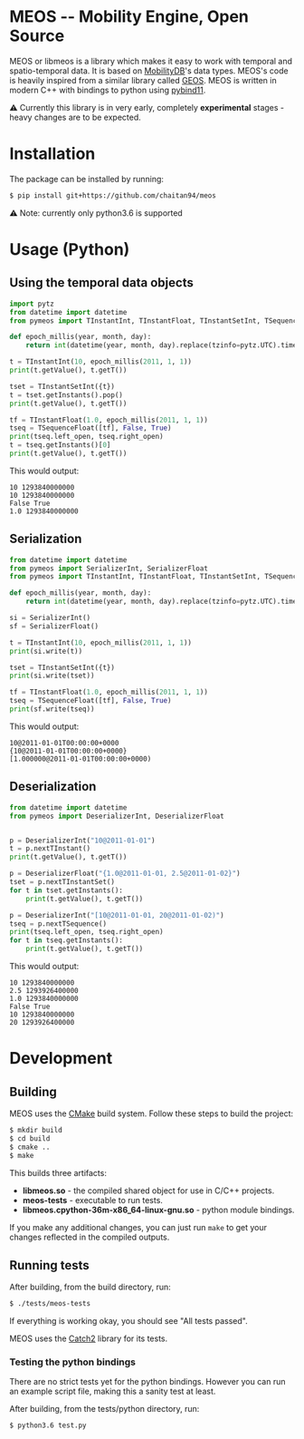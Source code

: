 MEOS -- Mobility Engine, Open Source
====

MEOS or libmeos is a library which makes it easy to work with temporal and spatio-temporal data. It is based on [MobilityDB](https://github.com/ULB-CoDE-WIT/MobilityDB)'s data types. MEOS's code is heavily inspired from a similar library called [GEOS](https://github.com/libgeos/geos). MEOS is written in modern C++ with bindings to python using [pybind11](https://github.com/pybind/pybind11).

⚠️ Currently this library is in very early, completely **experimental** stages - heavy changes are to be expected.

# Installation

The package can be installed by running:

```sh
$ pip install git+https://github.com/chaitan94/meos
```

⚠️ Note: currently only python3.6 is supported

# Usage (Python)

## Using the temporal data objects
```python
import pytz
from datetime import datetime
from pymeos import TInstantInt, TInstantFloat, TInstantSetInt, TSequenceFloat

def epoch_millis(year, month, day):
    return int(datetime(year, month, day).replace(tzinfo=pytz.UTC).timestamp() * 1000)

t = TInstantInt(10, epoch_millis(2011, 1, 1))
print(t.getValue(), t.getT())

tset = TInstantSetInt({t})
t = tset.getInstants().pop()
print(t.getValue(), t.getT())

tf = TInstantFloat(1.0, epoch_millis(2011, 1, 1))
tseq = TSequenceFloat([tf], False, True)
print(tseq.left_open, tseq.right_open)
t = tseq.getInstants()[0]
print(t.getValue(), t.getT())
```
This would output:
```
10 1293840000000
10 1293840000000
False True
1.0 1293840000000
```

## Serialization
```python
from datetime import datetime
from pymeos import SerializerInt, SerializerFloat
from pymeos import TInstantInt, TInstantFloat, TInstantSetInt, TSequenceFloat

def epoch_millis(year, month, day):
    return int(datetime(year, month, day).replace(tzinfo=pytz.UTC).timestamp() * 1000)

si = SerializerInt()
sf = SerializerFloat()

t = TInstantInt(10, epoch_millis(2011, 1, 1))
print(si.write(t))

tset = TInstantSetInt({t})
print(si.write(tset))

tf = TInstantFloat(1.0, epoch_millis(2011, 1, 1))
tseq = TSequenceFloat([tf], False, True)
print(sf.write(tseq))

```
This would output:
```
10@2011-01-01T00:00:00+0000
{10@2011-01-01T00:00:00+0000}
[1.000000@2011-01-01T00:00:00+0000)
```

## Deserialization
```python
from datetime import datetime
from pymeos import DeserializerInt, DeserializerFloat


p = DeserializerInt("10@2011-01-01")
t = p.nextTInstant()
print(t.getValue(), t.getT())

p = DeserializerFloat("{1.0@2011-01-01, 2.5@2011-01-02}")
tset = p.nextTInstantSet()
for t in tset.getInstants():
    print(t.getValue(), t.getT())

p = DeserializerInt("[10@2011-01-01, 20@2011-01-02)")
tseq = p.nextTSequence()
print(tseq.left_open, tseq.right_open)
for t in tseq.getInstants():
    print(t.getValue(), t.getT())
```
This would output:
```
10 1293840000000
2.5 1293926400000
1.0 1293840000000
False True
10 1293840000000
20 1293926400000
```

# Development

## Building

MEOS uses the [CMake](https://cmake.org/) build system. Follow these steps to build the project:

```sh
$ mkdir build
$ cd build
$ cmake ..
$ make
```

This builds three artifacts:
 - **libmeos&#46;so** - the compiled shared object for use in C/C++ projects.
 - **meos-tests** - executable to run tests.
 - **libmeos.cpython-36m-x86_64-linux-gnu.so** - python module bindings.

If you make any additional changes, you can just run `make` to get your changes reflected in the compiled outputs.

## Running tests

After building, from the build directory, run:
```sh
$ ./tests/meos-tests
```
If everything is working okay, you should see "All tests passed".

MEOS uses the [Catch2](https://github.com/catchorg/Catch2) library for its tests.

### Testing the python bindings

There are no strict tests yet for the python bindings. However you can run an example script file, making this a sanity test at least.

After building, from the tests/python directory, run:
```sh
$ python3.6 test.py
```
